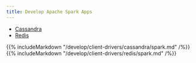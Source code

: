 ```yaml
---
title: Develop Apache Spark Apps
---
```


<ul class="nav nav-tabs nav-tabs-yb">
  <li class="active">
    <a href="#cql">
      <i class="icon-cassandra" aria-hidden="true"></i>
      Cassandra
    </a>
  </li>
  <li >
    <a href="#redis">
      <i class="icon-redis" aria-hidden="true"></i>
      Redis
    </a>
  </li>
</ul>

<div class="tab-content">
  <div id="cql" class="tab-pane fade in active">
    {{% includeMarkdown "/develop/client-drivers/cassandra/spark.md" /%}}
  </div>
  <div id="redis" class="tab-pane fade">
    {{% includeMarkdown "/develop/client-drivers/redis/spark.md" /%}}
  </div>
</div>